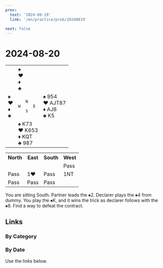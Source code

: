 ```yaml
---
prev:
  text: '2024-08-19'
  link: '/en/practice/prob/20240819'

next: false
---
```


# 2024-08-20

<table class="deal">
	<tr>
		<td></td>
		<td>♠️ <br>♥️ <br>♦️ <br>♣️ </td>
		<td></td>
	</tr>
	<tr>
		<td>♠️ <br>♥️ <br>♦️ <br>♣️ </td>
		<td><pre>   N<br>W     E<br>   S</pre></td>
		<td>♠️ 954<br>♥️ AJT87<br>♦️ AJ8<br>♣️ K5</td>
	</tr>
	<tr>
		<td></td>
		<td>♠️ K73<br>♥️ K653<br>♦️ KQT<br>♣️ 987</td>
		<td></td>
	</tr>
</table>

<table class="auction">
	<tr>
		<th>North</th>
		<th>East</th>
		<th>South</th>
		<th>West</th>
	</tr>
	<tr>
		<td></td>
		<td></td>
		<td></td>
		<td>Pass</td>
	</tr>
	<tr>
		<td>Pass</td>
		<td>1♥️</td>
		<td>Pass</td>
		<td>1NT</td>
	</tr>
	<tr>
		<td>Pass</td>
		<td>Pass</td>
		<td>Pass</td>
		<td></td>
	</tr>
</table>

You are sitting South. Partner leads the ♠️2. Declarer plays the ♠️4 from dummy. You play the ♠️K, and it wins the trick as declarer follows with the ♠️8. Find a way to defeat the contract.

## Links

[<Badge type="tip" text="Check Solution"/>](/en/learning/prob/20240820)

### By Category

[<Badge type="tip" text="<--"/>](/en/practice/prob/20240817)
[<Badge type="tip" text="Calendar"/>](/en/practice/calendar/202408)
[<Badge type="tip" text="-->"/>](/en/practice/prob/20240820#links)

### By Date

Use the links below.
